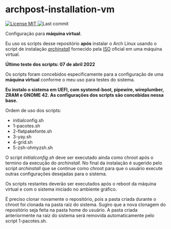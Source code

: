 # archpost-installation-vm

<p align="left">
    <a href="https://github.com/henriqueffc/archpost-installation-vm/blob/main/LICENSE">
      <img src="https://img.shields.io/github/license/henriqueffc/archpost-installation-vm?style=flat-square" alt="License MIT">
    </a>
      <img src="https://img.shields.io/github/last-commit/henriqueffc/archpost-installation-vm?style=flat-square" alt="Last commit">
</p>

Configuração para **máquina virtual**.

Eu uso os scripts desse repositório **após** instalar o Arch Linux usando o script de instalação [*archinstall*](https://github.com/archlinux/archinstall) fornecido pela [ISO](https://archlinux.org/download/) oficial em uma máquina virtual.

**Último teste dos scripts: 07 de abril 2022**

Os scripts foram concebidos especificamente para a configuração de uma **máquina virtual** conforme o meu uso para testes do sistema.

**Eu instalo o sistema em UEFI, com systemd-boot, pipewire, wireplumber, ZRAM e GNOME 42. As configurações dos scripts são concebidas nessa base.**

Ordem de uso dos scripts:

- initialconfig.sh
- 1-pacotes.sh
- 2-flatpakefonte.sh
- 3-yay.sh
- 4-grid.sh
- 5-zsh-ohmyzsh.sh

O script *initialconfig.sh* deve ser executado ainda como chroot após o termino da execução do *archinstall*. No final da instalação é sugerido pelo script *archinstall* que se continue como chroot para que o usuário execute outras configurações desejadas para o sistema.

Os scripts restantes deverão ser executados após o reboot da máquina virtual e com o sistema iniciado no ambiente gráfico.

É preciso clonar novamente o repositório, pois a pasta criada durante o chroot foi clonada na pasta raiz do sistema. Sugiro que a nova clonagem do repositório seja feita na pasta home do usuário. A pasta criada anteriormente na raiz do sistema será removida automaticamente pelo script 1-pacotes.sh.
